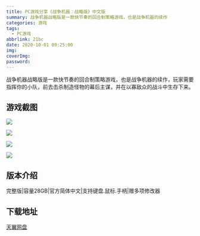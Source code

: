 ```yaml
---
title: PC游戏分享《战争机器：战略版》中文版
summary: 战争机器战略版是一款快节奏的回合制策略游戏，也是战争机器的续作
categories: 游戏
tags:
  - PC游戏
abbrlink: 21bc
date: 2020-10-01 09:25:00
img:
coverImg:
password:
---
```

战争机器战略版是一款快节奏的回合制策略游戏，也是战争机器的续作，玩家需要指挥你的小队，前去击杀制造怪物的幕后主谋，并在以寡敌众的战斗中生存下来。

## 游戏截图

![](https://cdn.jsdelivr.net/gh/haoetc/imgpt1080/images/1601531883786197.jpg)

![](https://cdn.jsdelivr.net/gh/haoetc/imgpt1080/images/1601531887649428.jpg)

![](https://cdn.jsdelivr.net/gh/haoetc/imgpt1080/images/1601531891970221.jpg)

![](https://cdn.jsdelivr.net/gh/haoetc/imgpt1080/images/1601531896224592.jpg)


## 版本介绍

完整版|容量28GB|官方简体中文|支持键盘.鼠标.手柄|赠多项修改器

## 下载地址

[天翼网盘](https://cloud.189.cn/t/77ZJFrBZ3aee)